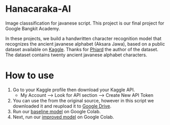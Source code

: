# Hanacaraka-AI
Image classsification for javanese script. This project is our final project for Google Bangkit Academy.

In these projects, we build a handwritten character recognition model that recognizes the ancient javanese alphabet (Aksara Jawa), based on a public dataset available on [Kaggle](https://www.kaggle.com/phiard/aksara-jawa). Thanks for [Phiard](https://www.kaggle.com/phiard) the author of the dataset. The dataset contains twenty ancient javanese alphabet characters.

# How to use
1. Go to your Kaggle profile then download your Kaggle API.
    - My Account --> Look for API section --> Create New API Token
2. You can use the from the original source, however in this script we downloaded it and reupload it to [Google Drive](https://drive.google.com/file/d/1CvBaHE6bbLP1bpEHTYxnLM0Lio22LlB4/view?usp=sharing).
3. Run our [baseline model](https://github.com/IqbalLx/Hanacaraka-AI/blob/master/Hanacaraka%20AI%20-%20notebook.ipynb) on Google Colab.
4. Next, run our [improved model](https://github.com/IqbalLx/Hanacaraka-AI/blob/master/Hanacaraka%20AI%20-%20notebook%20-%20improved%20model.ipynb) on Google Colab.
